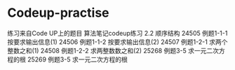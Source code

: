 # Codeup-practise
练习来自Code UP上的题目
算法笔记codeup练习
  2.2 顺序结构
    24505 例题1-1-1 按要求输出信息(1)
    24506 例题1-1-2 按要求输出信息(2)
    24507 例题1-2-1 求两个整数之和(1)
    24508 例题1-2-2 求两整数数之和(2)
    25268 例题3-5 求一元二次方程的根
    25269 例题3-5 求一元二次方程的根
